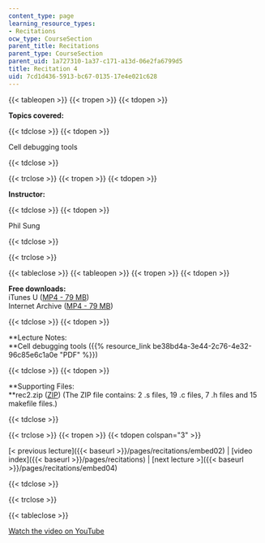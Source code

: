 ```yaml
---
content_type: page
learning_resource_types:
- Recitations
ocw_type: CourseSection
parent_title: Recitations
parent_type: CourseSection
parent_uid: 1a727310-1a37-c171-a13d-06e2fa6799d5
title: Recitation 4
uid: 7cd1d436-5913-bc67-0135-17e4e021c628
---
```


{{< tableopen >}}
{{< tropen >}}
{{< tdopen >}}


**Topics covered:**


{{< tdclose >}}
{{< tdopen >}}


Cell debugging tools


{{< tdclose >}}

{{< trclose >}}
{{< tropen >}}
{{< tdopen >}}


**Instructor:**


{{< tdclose >}}
{{< tdopen >}}


Phil Sung


{{< tdclose >}}

{{< trclose >}}

{{< tableclose >}}
{{< tableopen >}}
{{< tropen >}}
{{< tdopen >}}


**Free downloads:**  
iTunes U ([MP4 - 79 MB](http://deimos3.apple.com/WebObjects/Core.woa/Browse/mit.edu.2210868377.02210868382.2210988989?i=1772471950))  
Internet Archive ([MP4 - 79 MB](http://www.archive.org/download/MIT6.189IAP07/ocw-6.189-iap07-rec04_300k.mp4))


{{< tdclose >}}
{{< tdopen >}}


**Lecture Notes:  
**Cell debugging tools ({{% resource_link be38bd4a-3e44-2c76-4e32-96c85e6c1a0e "PDF" %}})


{{< tdclose >}}
{{< tdopen >}}


**Supporting Files:  
**rec2.zip ([ZIP](/courses/electrical-engineering-and-computer-science/6-189-multicore-programming-primer-january-iap-2007/recitations/rec2.zip)) (The ZIP file contains: 2 .s files, 19 .c files, 7 .h files and 15 makefile files.)


{{< tdclose >}}

{{< trclose >}}
{{< tropen >}}
{{< tdopen colspan="3" >}}


[\< previous lecture]({{< baseurl >}}/pages/recitations/embed02) | [video index]({{< baseurl >}}/pages/recitations) | [next lecture >]({{< baseurl >}}/pages/recitations/embed04)


{{< tdclose >}}

{{< trclose >}}

{{< tableclose >}}

[Watch the video on YouTube](http://www.youtube.com/v/SR6dDuTbEwo&showsearch=0&fs=1&showinfo=0)